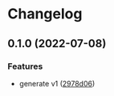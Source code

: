 # Changelog

## 0.1.0 (2022-07-08)


### Features

* generate v1 ([2978d06](https://github.com/googleapis/python-gke-backup/commit/2978d068619e9f5fe7599c32464ab9cc7be728f1))
